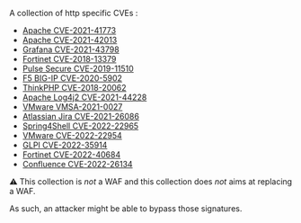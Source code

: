 A collection of http specific CVEs :

 - [Apache CVE-2021-41773](https://cve.circl.lu/cve/CVE-2021-41773)
 - [Apache CVE-2021-42013](https://cve.circl.lu/cve/CVE-2021-42013)
 - [Grafana CVE-2021-43798](https://cve.circl.lu/cve/CVE-2021-43798)
 - [Fortinet CVE-2018-13379](https://cve.circl.lu/cve/CVE-2018-13379)
 - [Pulse Secure CVE-2019-11510](https://cve.circl.lu/cve/CVE-2019-11510)
 - [F5 BIG-IP CVE-2020-5902](https://cve.circl.lu/cve/CVE-2020-5902)
 - [ThinkPHP CVE-2018-20062](https://cve.circl.lu/cve/CVE-2018-20062)
 - [Apache Log4j2 CVE-2021-44228](https://cve.circl.lu/cve/CVE-2021-44228)
 - [VMware VMSA-2021-0027](https://www.vmware.com/security/advisories/VMSA-2021-0027.html)
 - [Atlassian Jira CVE-2021-26086](https://cve.circl.lu/cve/CVE-2021-26086)
 - [Spring4Shell CVE-2022-22965](https://cve.mitre.org/cgi-bin/cvename.cgi?name=CVE-2022-22965)
 - [VMware CVE-2022-22954](https://www.vmware.com/security/advisories/VMSA-2022-0011.html)
 - [GLPI CVE-2022-35914](https://nvd.nist.gov/vuln/detail/CVE-2022-35914)
 - [Fortinet CVE-2022-40684](https://www.horizon3.ai/fortios-fortiproxy-and-fortiswitchmanager-authentication-bypass-technical-deep-dive-cve-2022-40684/)
 - [Confluence CVE-2022-26134](https://cve.mitre.org/cgi-bin/cvename.cgi?name=CVE-2022-26134)


:warning: This collection is _not_ a WAF and this collection does _not_ aims at replacing a WAF.

As such, an attacker might be able to bypass those signatures.

